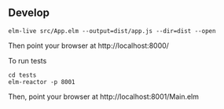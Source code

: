 ## Develop

```
elm-live src/App.elm --output=dist/app.js --dir=dist --open
```

Then point your browser at http://localhost:8000/

To run tests
```
cd tests
elm-reactor -p 8001
```

Then, point your browser at http://localhost:8001/Main.elm
